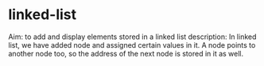 # linked-list

Aim: to add and display elements stored in a linked list
description: In linked list, we have added node and assigned certain values in it. A node points to another node too, so the address of the next node is stored in it as well.
